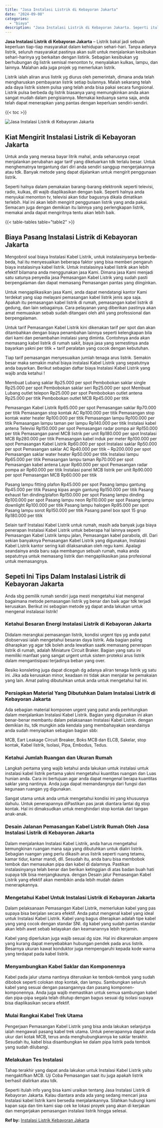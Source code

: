 ```yaml
---
title: "Jasa Instalasi Listrik di Kebayoran Jakarta"
date: "2024-09-08"
categories: 
  - "biaya"
description: "Jasa Instalasi Listrik di Kebayoran Jakarta. Seperti itulah info yang bisa kami uraikan tentang Jasa Instalasi Listrik di Kebayoran Jakarta. Kalau diantara a..."
---
```


**Jasa Instalasi Listrik di Kebayoran Jakarta** – Listrik bakal jadi sebuah keperluan tiap-tiap masyarakat dalam kehidupan sehari-hari. Tanpa adanya listrik, seluruh masyarakat pastinya akan sulit untuk menjalankan kesibukan sehari-harinya yg berkaitan dengan listirik. Sebagian kesibukan yg berhubungan dg listrik semisal menonton tv, menyalakan kulkas, lampu, dan lainnya. Malahan ada juga projek yg memerlukan listrik.

Listrik ialah aliran arus listrik yg diurus oleh pemerintah, dimana anda telah mengharuskan pembayaran listrik setiap bulannya. Malah sekarang telah ada daya listrik sistem pulsa yang telah anda bisa pakai secara fungsional. Listrik pulsa berbeda dg listrik biasanya yang memungkinkan anda akan sangat mudah dalam pengisiannya. Memakai keduanya sama saja, anda telah dapat menerapkan yang pantas dengan keperluan sendiri-sendiri.

{{< toc >}}

![Jasa Instalasi Listrik di Kebayoran Jakarta](/images/instalasi-listrik-murah45.png)

## Kiat Mengirit Instalasi Listrik di Kebayoran Jakarta

Untuk anda yang merasa bayar litrik mahal, anda seharusnya cepat menjalankan perubahan agar tarif yang dikeluarkan tdk terlalu besar. Untuk menghematnya tergantung dari diri anda sendiri sanggup mengerjakannya atau tdk. Banyak metode yang dapat dijalankan untuk mengirit penggunaan listrik.

Seperti halnya dalam pemakaian barang-barang elektronik seperti televisi, radio, kulkas, dll wajib diaplikasikan dengan baik. Seperti halnya anda menyukai menonton tv, televisi akan tidur bagusnya dikala dimatikan terlebih. Hal ini akan lebih mengirit penggunaan listrik yang anda pakai. Semacam juga dengan demikian itu lainnya yang perlengkapan listrik, memakai anda dapat mengiritnya tentu akan lebih baik.

{{< table-tables table="table2" >}}

## Biaya Pasang Instalasi Listrik di Kebayoran Jakarta

Mengobrol soal biaya Instalasi Kabel Listrik, untuk instalasinyanya berbeda-beda, hal itu menyesuaikan beberapa faktor yang bisa memberi pengaruh biaya instalasinya kabel listrik. Untuk instalasinya kabel listrik akan lebih efektif bilamana anda menggunakan jasa Kami. Dimana jasa Kami menjadi satu satunya penyedia jasa Pemasangan Kabel Listrik yang sudah pasti berpengalaman dan dapat memasang Pemasangan pantas yang diinginkan.

Untuk mengaplikasikan jasa Kami, anda dapat mendatangi kantor Kami terdekat yang siap melayani pemasangan kabel listrik jenis apa saja. Apakah itu pemasangan kabel listrik di rumah, pemasangan kabel listrik di gedung, dan lain sebagainya. Cara pelayanan yang diberikan pastinya akan amat memuaskan sebab sudah ditangani oleh ahli yang professional dan berpengalaman.

Untuk tarif Pemasangan Kabel Listrik kini dikenakan tarif per spot dan akan ditambahkan dengan biaya penambahan lainnya seperti kelengkapan bila dari kami dan penambahan instalasi yang diminta. Contohnya anda akan memasang kabel listrik di rumah sakit, biaya jasa yang semestinya anda bayarkan yakni per titik + tarif peralatan yang cocok dengan kebutuhan.

Tiap tarif pemasangan menyesuaikan jumlah tenaga arus listrik. Semakin besar maka semakin mahal biaya instalasi Kabel Listrik yang sepatutnya anda bayarkan. Berikut sebagian daftar biaya Instalasi Kabel Listrik yang wajib anda ketahui !

Membuat Lubang saklar Rp25.000 per spot Pembobokan saklar single Rp25.000 per spot Pembobokan saklar seri Rp25.000 per spot Membuat Lubang outlet telepon Rp25.000 per spot Pembobokan outlet antena Rp25.000 per titik Pembobokan outlet MCB Rp45.000 per titik

Pemasangan Kabel Listrik Rp65.000 per spot Pemasangan saklar Rp70.000 per titik Pemasangan stop kontak AC Rp100.000 per titik Pemasangan stop kontak water heater Rp100.000 per titik Pemasangan lampu Rp100.000 per titik Pemasangan lampu taman per lampu Rp140.000 per titik Instalasi kabel antena Televisi Rp150.000 per spot Pemasangan radar pompa air Rp150.000 per titik Pemasangan panel MCB listrik per unit Rp180.000 per spot Instalasi MCB Rp280.000 per titik Pemasangan kabel induk per meter Rp100.000 per spot Pemasangan Kabel Listrik Rp60.000 per spot Instalasi saklar Rp50.000 per spot Pemasangan saklar AC Rp40.000 per titik – Rp200.000 per spot Pemasangan saklar water heater Rp50.000 per titik Instalasi lampu Rp65.000 per titik Pemasangan lampu taman Rp70.000 per spot Pemasangan kabel antena Layar Rp60.000 per spot Pemasangan radar pompa air Rp60.000 per titik Instalasi panel MCB listrik per unit Rp90.000 per spot Pemasangan MCB Rp60.000 per titik

Pasang lampu fitting plafon Rp45.000 per spot Pasang lampu gantung Rp45.000 per titik Pasang kipas angin gantung Rp150.000 per titik Pasang exhaust fan dinding/plafon Rp150.000 per spot Pasang lampu dinding Rp100.000 per spot Pasang lampu neon Rp110.000 per spot Pasang lampu downlight Rp100.000 per titik Pasang lampu halogen Rp95.000 per spot Pasang lampu sorot Rp150.000 per titik Pasang panel box spot 15 grup Rp180.000 per titik

Selain tarif Instalasi Kabel Listrik untuk rumah, masih ada banyak juga biaya penerapan Instalasi Kabel Listrik untuk beberapa hal lainnya seperti Pemasangan Kabel Listrik lampu jalan, Pemasangan kabel parabola, dll. Dari sekian banyaknya Pemasangan Kabel Listrik yang digunakan, Instalasi Kabel Listrik kantor sering kali dilaksanakan oleh regu kami. Apalagi seandainya anda baru saja membangun sebuah rumah, maka anda sepatutnya untuk memasang listrik dan mengaplikasikan jasa profesional untuk memasangnya.

## Sepeti Ini Tips Dalam Instalasi Listrik di Kebayoran Jakarta


Anda sbg pemilik rumah sendiri juga mesti mengetahui kiat mengenal bagaimana metode pemasangan listrik yg benar dan baik agar tdk terjadi kerusakan. Berikut ini sebagian metode yg dapat anda lakukan untuk mengenal instalasai listrik!

### Ketahui Besaran Energi Instalasi Listrik di Kebayoran Jakarta

Didalam merangkai pemasangan listrik, kondisi urgent tips yg anda patut diobservasi ialah mengetahui besaran daya listrik. Ada bagian paling diharapkan yg agar tdk boleh anda lewatkan saatk memasang penerapan listrik di rumah, adalah Miniature Circuit Braker. Bagian yang satu ini memiliki manfaat yang sangat urgent untuk sistem proteksi arus listrik dalam mengantisipasi terjadinya beban yang over.

Resiko konsleting juga dapat dicegah dg adanya aliran tenaga listrik yg satu ini. Jika ada kerusakan minor, keadaan ini tidak akan menjalar ke pemakaian yang lain. Amat paling dibutuhkan untuk anda untuk mengetahui hal ini.

### Persiapkan Material Yang Dibutuhkan Dalam Instalasi Listrik di Kebayoran Jakarta

Ada sebagian material komponen urgent yang patut anda perhitungkan dalam menjalankan Instalasi Kabel Listrik. Bagian yang digunakan ini akan benar-benar membantu dalam pelaksanaan Instalasi Kabel Listrik. dengan demikian itu, tdk mungkin ada kendala yang membahayakan seandainya anda sudah menyiapkan sebagian bagian sbb:

MCB, Eart Leakage Circuit Breaker, Boks MCB dan ELCB, Sakelar, stop kontak, Kabel listrik, Isolasi, Pipa, Embodus, Tedus.

### Ketahui Jumlah Ruangan dan Ukuran Rumah

Langkah pertama yang wajib ketahui anda lakukan untuk instalasi untuk instalasi kabel listrik pertama yakni mengetahui kuantitas ruangan dan Luas hunian anda. Cara ini bertujuan agar anda dapat mengenal berapa kuantitas saklar yang nantinya. Anda juga dapat memandangnya dari fungsi dan kegunaan ruangan yg digunakan.

Sangat utama untuk anda untuk mengetahui kondisi ini yang khususnya dahulu. Untuk penerapannya diPastikan pas jarak diantara lantai dg stop kontak. Hal ini dimaksudkan untuk menghindari stop kontak dari tangan anak-anak.

### Desain Jalanan Pemasangan Kabel Listrik Rumah Oleh Jasa Instalasi Listrik di Kebayoran Jakarta

Dalam menjalankan Instalasi Kabel Listrik, anda harus mengetahui kemungkinan ruangan mana saja yang dibutuhkan untuk dialiri listrik. Sebagian ruangan yang perlu dikasih arus listrik seperti ruang tetamu, kamar tidur, kamar mandi, dll. Sesudah itu, anda baru bisa membobok tembok dan memasukan pipa dan kabel di dalamnya. Pastikan instalasinyanya telah benar dan berikan ketinggian di atas badan buah hati supaya tdk bisa menjangkaunya. dengan Desain jalur Pemasangan Kabel Listrik yang efektif akan membikin anda lebih mudah dalam menerapkannya.

### Mengetahui Kabel Untuk Instalasi Listrik di Kebayoran Jakarta

Dalam pelaksanaan Pemasangan Kabel Listrik, memerlukan kabel yang pas supaya bisa berjalan secara efektif. Anda patut mengenal kabel yang ideal untuk Instalasi Kabel Listrik. Kabel yang bagus diterapkan adalah tipe kabel yang yang cocok dengan standar SNI. dg kabel yang sudah pantas standar akan lebih awet sebab kelayakan dan keamanannya lebih terjamin.

Kabel yang diperlukan juga wajib sesuai dg size. Hal ini dikarenakan ampere yang kurang dapat menyebabkan hubungan pendek pada arus listrik. Besarnya ukuran kawat konduktor juga mempengaruhi kepada kode warna yang terdapat pada kabel listrik.

### Menyambungkan Kabel Saklar dan Komponennya

Kabel pada jalur utama nantinya diteruskan ke tembok-tembok yang sudah dibobok seperti colokan stop kontak, dan lampu. Sambungkan seluruh kabel yang sesuai dengan pasangannya dan pasang komponen-komponennya. Anda juga wajib memastikan untuk semua sambungan kabel dan pipa-pipa segala telah ditutup dengan bagus sesuai dg isolasi supaya bisa diaplikasikan secara efektif.

### Mulai Rangkai Kabel Trek Utama

Pengerjaan Pemasangan Kabel Listrik yang bisa anda lakukan selanjutya ialah mengawali pasang kabel trek utama. Untuk penerapannya dapat anda ukur dari kotak MCB, terus anda menghubungkannya ke saklar terakhir. Sesudah itu, kabel bisa disambungkan ke dalam pipa listrik pada tembok yang sudah dilubangi.

### Melakukan Tes Instalasi

Tahap terakhir yang dapat anda lakukan untuk Instalasi Kabel Listrik yaitu mengaktifkan MCB. Uji Coba Pemasangan saat itu juga apakah listrik berhasil dialirkan atau tdk.

Seperti itulah info yang bisa kami uraikan tentang Jasa Instalasi Listrik di Kebayoran Jakarta. Kalau diantara anda ada yang sedang mencari jasa Instalasi kabel listrik kami bersedia menjalankannya. Silahkan hubungi kami kapan saja dan tim kami siap cek ke lokasi proyek yang akan di kerjakan dan mengerjakan pemasangan instalasi listrik hingga selesai.

**Ref by:** [Instalasi Listrik Kebayoran Jakarta](https://id.wikipedia.org/wiki/Instalasi)
